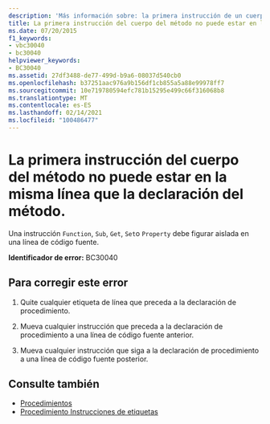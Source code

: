 ```yaml
---
description: 'Más información sobre: la primera instrucción de un cuerpo de método no puede estar en la misma línea que la declaración de método'
title: La primera instrucción del cuerpo del método no puede estar en la misma línea que la declaración del método.
ms.date: 07/20/2015
f1_keywords:
- vbc30040
- bc30040
helpviewer_keywords:
- BC30040
ms.assetid: 27df3488-de77-499d-b9a6-08037d540cb0
ms.openlocfilehash: b37251aac976a9b156df1cb855a5a88e99978ff7
ms.sourcegitcommit: 10e719780594efc781b15295e499c66f316068b8
ms.translationtype: MT
ms.contentlocale: es-ES
ms.lasthandoff: 02/14/2021
ms.locfileid: "100486477"
---
```

# <a name="first-statement-of-a-method-body-cannot-be-on-the-same-line-as-the-method-declaration"></a>La primera instrucción del cuerpo del método no puede estar en la misma línea que la declaración del método.

Una instrucción `Function`, `Sub`, `Get`, `Set`o `Property` debe figurar aislada en una línea de código fuente.  
  
 **Identificador de error:** BC30040  
  
## <a name="to-correct-this-error"></a>Para corregir este error  
  
1. Quite cualquier etiqueta de línea que preceda a la declaración de procedimiento.  
  
2. Mueva cualquier instrucción que preceda a la declaración de procedimiento a una línea de código fuente anterior.  
  
3. Mueva cualquier instrucción que siga a la declaración de procedimiento a una línea de código fuente posterior.  
  
## <a name="see-also"></a>Consulte también

- [Procedimientos](../programming-guide/language-features/procedures/index.md)
- [Procedimiento Instrucciones de etiquetas](../programming-guide/program-structure/how-to-label-statements.md)
